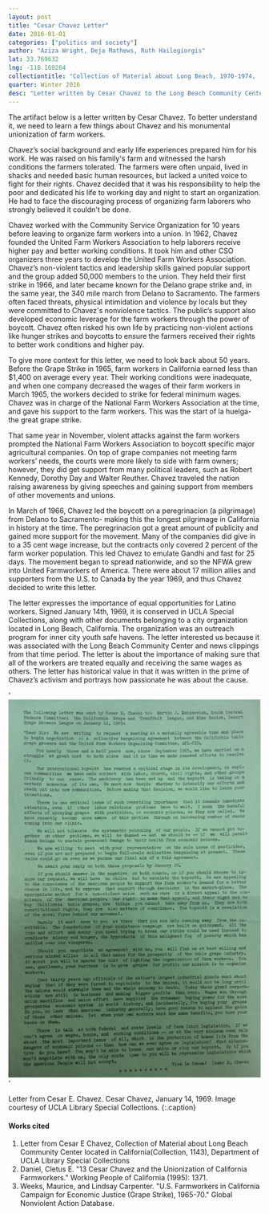 ```yaml
---
layout: post
title: "Cesar Chavez Letter"
date: 2016-01-01
categories: ["politics and society"]
author: "Aziza Wright, Deja Mathews, Ruth Hailegiorgis"
lat: 33.769632
lng: -118.169264
collectiontitle: "Collection of Material about Long Beach, 1970-1974, [1143], UCLA Library Special Collections"
quarter: Winter 2016
desc: "Letter written by Cesar Chavez to the Long Beach Community Center in California signed Viva La Causa!"
---
```

The artifact below is a letter written by Cesar Chavez. To better understand it, we need to learn a few things about Chavez and his monumental unionization of farm workers.

Chavez’s social background and early life experiences prepared him for his work. He was raised on his family's farm and witnessed the harsh conditions the farmers tolerated. The farmers were often unpaid, lived in shacks and needed basic human resources, but lacked a united voice to fight for their rights. Chavez decided that it was his responsibility to help the poor and dedicated his life to working day and night to start an organization. He had to face the discouraging process of organizing farm laborers who strongly believed it couldn't be done.

Chavez worked with the Community Service Organization for 10 years before leaving to organize farm workers into a union. In 1962, Chavez founded the United Farm Workers Association to help laborers receive higher pay and better working conditions. It took him and other CSO organizers three years to develop the United Farm Workers Association. Chavez’s non-violent tactics and leadership skills gained popular support and the group added 50,000 members to the union. They held their first strike in 1966, and later became known for the Delano grape strike and, in the same year, the 340 mile march from Delano to Sacramento. The farmers often faced threats, physical intimidation and violence by locals but they were committed to Chavez's nonviolence tactics. The public’s support also developed economic leverage for the farm workers through the power of boycott. Chavez often risked his own life by practicing non-violent actions like hunger strikes and boycotts to ensure the farmers received their rights to better work conditions and higher pay.

To give more context for this letter, we need to look back about 50 years. Before the Grape Strike in 1965, farm workers in California earned less than $1,400 on average every year. Their working conditions were inadequate, and when one company decreased the wages of their farm workers in March 1965, the workers decided to strike for federal minimum wages. Chavez was in charge of the National Farm Workers Association at the time, and gave his support to the farm workers. This was the start of la huelga- the great grape strike.

That same year in November, violent attacks against the farm workers prompted the National Farm Workers Association to boycott specific major agricultural companies. On top of grape companies not meeting farm workers’ needs, the courts were more likely to side with farm owners; however, they did get support from many political leaders, such as Robert Kennedy, Dorothy Day and Walter Reuther. Chavez traveled the nation raising awareness by giving speeches and gaining support from members of other movements and unions.

In March of 1966, Chavez led the boycott on a peregrinacion (a pilgrimage) from Delano to Sacramento- making this the longest pilgrimage in California in history at the time. The peregrinacion got a great amount of publicity and gained more support for the movement. Many of the companies did give in to a 35 cent wage increase, but the contracts only covered 2 percent of the farm worker population. This led Chavez to emulate Gandhi and fast for 25 days. The movement began to spread nationwide, and so the NFWA grew into United Farmworkers of America. There were about 17 million allies and supporters from the U.S. to Canada by the year 1969, and thus Chavez decided to write this letter.

The letter expresses the importance of equal opportunities for Latino workers. Signed January 14th, 1969, it is conserved in UCLA Special Collections, along with other documents belonging to a city organization located in Long Beach, California. The organization was an outreach program for inner city youth safe havens. The letter interested us because it was associated with the Long Beach Community Center and news clippings from that time period. The letter is about the importance of making sure that all of the workers are treated equally and receiving the same wages as others.  The letter has historical value in that it was written in the prime of Chavez’s activism and portrays how passionate he was about the cause.


'![Type-written letter on green paper](images/letterfromcesarchavez.jpg)'

Letter from Cesar E. Chavez. Cesar Chavez, January 14, 1969. Image courtesy of UCLA Library Special Collections.
   {:.caption}


#### Works cited

1. Letter from Cesar E Chavez, Collection of Material about Long Beach Community Center located in California(Collection, 1143), Department of UCLA Library Special Collections
2. Daniel, Cletus E. &quot;13 Cesar Chavez and the Unionization of California Farmworkers.&quot; Working People of California (1995): 1371.
3. Weeks, Maurice, and Lindsay Carpenter. &quot;U.S. Farmworkers in California Campaign for Economic Justice (Grape Strike), 1965-70.&quot; Global Nonviolent Action Database.

